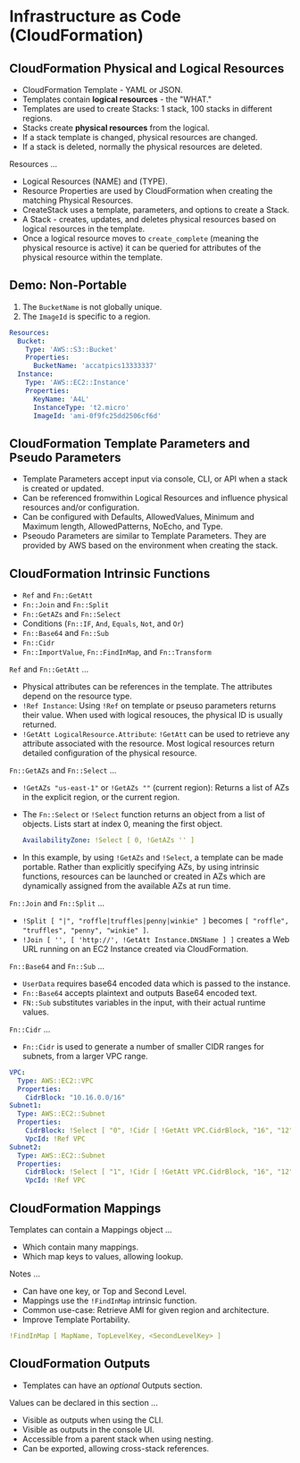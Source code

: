 # Infrastructure as Code (CloudFormation)

## CloudFormation Physical and Logical Resources

* CloudFormation Template - YAML or JSON.
* Templates contain **logical resources** - the "WHAT."
* Templates are used to create Stacks: 1 stack, 100 stacks in different regions.
* Stacks create **physical resources** from the logical.
* If a stack template is changed, physical resources are changed.
* If a stack is deleted, normally the physical resources are deleted.

Resources ...

* Logical Resources (NAME) and (TYPE).
* Resource Properties are used by CloudFormation when creating the matching Physical Resources.
* CreateStack uses a template, parameters, and options to create a Stack.
* A Stack - creates, updates, and deletes physical resources based on logical resources in the template.
* Once a logical resource moves to `create_complete` (meaning the physical resource is active) it can be queried for attributes of the physical resource within the template.

## Demo: Non-Portable

1. The `BucketName` is not globally unique.
2. The `ImageId` is specific to a region.

```yaml
Resources:
  Bucket:
    Type: 'AWS::S3::Bucket'
    Properties:
      BucketName: 'accatpics13333337'
  Instance:
    Type: 'AWS::EC2::Instance'
    Properties:
      KeyName: 'A4L'
      InstanceType: 't2.micro'
      ImageId: 'ami-0f9fc25dd2506cf6d'
```

## CloudFormation Template Parameters and Pseudo Parameters

* Template Parameters accept input via console, CLI, or API when a stack is created or updated.
* Can be referenced fromwithin Logical Resources and influence physical resources and/or configuration.
* Can be configured with Defaults, AllowedValues, Minimum and Maximum length, AllowedPatterns, NoEcho, and Type.
* Pseoudo Parameters are similar to Template Parameters. They are provided by AWS based on the environment when creating the stack.

## CloudFormation Intrinsic Functions

* `Ref` and `Fn::GetAtt`
* `Fn::Join` and `Fn::Split`
* `Fn::GetAZs` and `Fn::Select`
* Conditions (`Fn::IF`, `And`, `Equals`, `Not`, and `Or`)
* `Fn::Base64` and `Fn::Sub`
* `Fn::Cidr`
* `Fn::ImportValue`, `Fn::FindInMap`, and `Fn::Transform`

`Ref` and `Fn::GetAtt` ...

* Physical attributes can be references in the template. The attributes depend on the resource type.
* `!Ref Instance`: Using `!Ref` on template or pseuso parameters returns their value. When used with logical resouces, the physical ID is usually returned.
* `!GetAtt LogicalResource.Attribute`: `!GetAtt` can be used to retrieve any attribute associated with the resource. Most logical resources return detailed configuration of the physical resource.

`Fn::GetAZs` and `Fn::Select` ...

* `!GetAZs "us-east-1"` or `!GetAZs ""` (current region): Returns a list of AZs in the explicit region, or the current region. 
* The `Fn::Select` or `!Select` function returns an object from a list of objects. Lists start at index 0, meaning the first object.

   ```yaml
   AvailabilityZone: !Select [ 0, !GetAZs '' ]
   ```
* In this example, by using `!GetAZs` and `!Select`, a template can be made portable. Rather than explicitly specifying AZs, by using intrinsic functions, resources can be launched or created in AZs which are dynamically assigned from the available AZs at run time.

`Fn::Join` and `Fn::Split` ...

* `!Split [ "|", "roffle|truffles|penny|winkie" ]` becomes `[ "roffle", "truffles", "penny", "winkie" ]`.
* `!Join [ '', [ 'http://', !GetAtt Instance.DNSName ] ]` creates a Web URL running on an EC2 Instance created via CloudFormation.

`Fn::Base64` and `Fn::Sub` ...

* `UserData` requires base64 encoded data which is passed to the instance.
* `Fn::Base64` accepts plaintext and outputs Base64 encoded text.
* `FN::Sub` substitutes variables in the input, with their actual runtime values.

`Fn::Cidr` ...

* `Fn::Cidr` is used to generate a number of smaller CIDR ranges for subnets, from a larger VPC range.

```yaml
VPC:
  Type: AWS::EC2::VPC
  Properties:
    CidrBlock: "10.16.0.0/16"
Subnet1:
  Type: AWS::EC2::Subnet
  Properties:
    CidrBlock: !Select [ "0", !Cidr [ !GetAtt VPC.CidrBlock, "16", "12" ] ]
    VpcId: !Ref VPC
Subnet2:
  Type: AWS::EC2::Subnet
  Properties:
    CidrBlock: !Select [ "1", !Cidr [ !GetAtt VPC.CidrBlock, "16", "12" ] ]
    VpcId: !Ref VPC
```

## CloudFormation Mappings

Templates can contain a Mappings object ...

* Which contain many mappings.
* Which map keys to values, allowing lookup.

Notes ...

* Can have one key, or Top and Second Level.
* Mappings use the `!FindInMap` intrinsic function.
* Common use-case: Retrieve AMI for given region and architecture.
* Improve Template Portability.

```yaml
!FindInMap [ MapName, TopLevelKey, <SecondLevelKey> ]
```

## CloudFormation Outputs

* Templates can have an *optional* Outputs section.

Values can be declared in this section ...

* Visible as outputs when using the CLI.
* Visible as outputs in the console UI.
* Accessible from a parent stack when using nesting.
* Can be exported, allowing cross-stack references.

